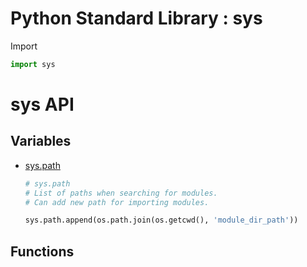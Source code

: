 Python Standard Library : sys
=============================

Import
```python
import sys
```

sys API
=======

Variables
---------
- [sys.path](https://docs.python.org/3/library/sys.html#sys.path)
    ```python
    # sys.path
    # List of paths when searching for modules.
    # Can add new path for importing modules.

    sys.path.append(os.path.join(os.getcwd(), 'module_dir_path'))
    ```
Functions
---------